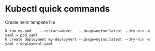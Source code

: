 # Kubectl quick commands

Create helm template file 
```
k run my-pod    --restart=Never   --image=nginx:latest --dry-run -o yaml > pod.yaml
k create deployment my-deployment --image=nginx:latest --dry-run -o yaml > deployment.yaml
```

